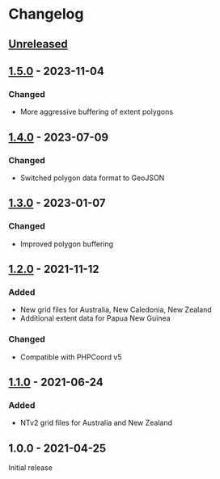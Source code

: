 # Changelog

## [Unreleased]

## [1.5.0] - 2023-11-04
### Changed
- More aggressive buffering of extent polygons

## [1.4.0] - 2023-07-09
### Changed
- Switched polygon data format to GeoJSON

## [1.3.0] - 2023-01-07
### Changed
- Improved polygon buffering

## [1.2.0] - 2021-11-12
### Added
- New grid files for Australia, New Caledonia, New Zealand
- Additional extent data for Papua New Guinea
### Changed
- Compatible with PHPCoord v5

## [1.1.0] - 2021-06-24
### Added
- NTv2 grid files for Australia and New Zealand

## 1.0.0 - 2021-04-25
Initial release

[Unreleased]: https://github.com/dvdoug/PHPCoordOceania/compare/v1.5.0...HEAD
[1.5.0]: https://github.com/dvdoug/PHPCoordOceania/compare/v1.4.0...v1.5.0
[1.4.0]: https://github.com/dvdoug/PHPCoordOceania/compare/v1.3.0...v1.4.0
[1.3.0]: https://github.com/dvdoug/PHPCoordOceania/compare/v1.2.0...v1.3.0
[1.2.0]: https://github.com/dvdoug/PHPCoordOceania/compare/v1.1.0...v1.2.0
[1.1.0]: https://github.com/dvdoug/PHPCoordOceania/compare/v1.0.0...v1.1.0
